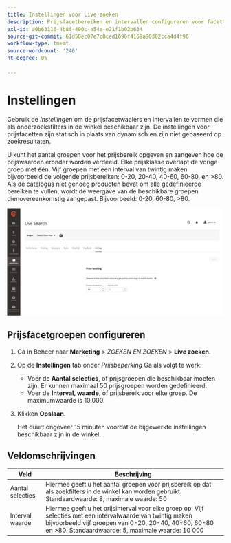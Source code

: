 ```yaml
---
title: Instellingen voor Live zoeken
description: Prijsfacetbereiken en intervallen configureren voor facetten van Live zoeken.
exl-id: a0b63116-4b8f-490c-a54e-e21f1b02b634
source-git-commit: 61d50ec07e7c8ced1696f4169a90302cca4d4f96
workflow-type: tm+mt
source-wordcount: '246'
ht-degree: 0%

---
```


# Instellingen

Gebruik de *Instellingen* om de prijsfacetwaaiers en intervallen te vormen die als onderzoeksfilters in de winkel beschikbaar zijn. De instellingen voor prijsfacetten zijn statisch in plaats van dynamisch en zijn niet gebaseerd op zoekresultaten.

U kunt het aantal groepen voor het prijsbereik opgeven en aangeven hoe de prijswaarden eronder worden verdeeld. Elke prijsklasse overlapt de vorige groep met één. Vijf groepen met een interval van twintig maken bijvoorbeeld de volgende prijsbereiken: 0-20, 20-40, 40-60, 60-80, en >80. Als de catalogus niet genoeg producten bevat om alle gedefinieerde bereiken te vullen, wordt de weergave van de beschikbare groepen dienovereenkomstig aangepast. Bijvoorbeeld: 0-20, 60-80, >80.

![Instellingen](assets/settings.png)

## Prijsfacetgroepen configureren

1. Ga in Beheer naar **Marketing** > *ZOEKEN EN ZOEKEN* > **Live zoeken**.
1. Op de **Instellingen** tab onder *Prijsbeperking* Ga als volgt te werk:
   * Voer de **Aantal selecties**, of prijsgroepen die beschikbaar moeten zijn. Er kunnen maximaal 50 prijsgroepen worden gedefinieerd.
   * Voer de **Interval, waarde**, of prijsbereik voor elke groep. De maximumwaarde is 10.000.
1. Klikken **Opslaan**.

   Het duurt ongeveer 15 minuten voordat de bijgewerkte instellingen beschikbaar zijn in de winkel.

## Veldomschrijvingen

| Veld | Beschrijving |
|--- |--- |
| Aantal selecties | Hiermee geeft u het aantal groepen voor prijsbereik op dat als zoekfilters in de winkel kan worden gebruikt. Standaardwaarde: 8, maximale waarde: 50 |
| Interval, waarde | Hiermee geeft u het prijsinterval voor elke groep op. Vijf selecties met een intervalwaarde van twintig maken bijvoorbeeld vijf groepen van 0-20, 20-40, 40-60, 60-80 en >80. Standaardwaarde: 5, maximale waarde: 10 000 |
